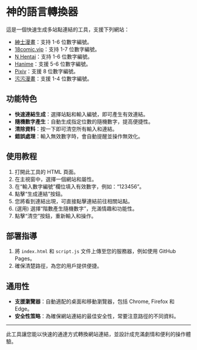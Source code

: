 # 神的語言轉換器

這是一個快速生成多站點連結的工具，支援下列網站：

- [紳士漫畫](https://www.wnacg.com/)：支持 1-6 位數字編號。
- [18comic.vip](https://18comic.vip/)：支持 1-7 位數字編號。
- [N Hentai](https://nhentai.net/)：支持 1-6 位數字編號。
- [Hanime](https://hanime1.me/comics)：支援 5-6 位數字編號。
- [Pixiv](https://www.pixiv.net/)：支援 8 位數字編號。
- [污污漫畫](https://www.comicbox.xyz/index)：支援 1-4 位數字編號。

## 功能特色

- **快速連結生成**：選擇站點和輸入編號，即可產生有效連結。
- **隨機數字產生**：自動生成指定位數的隨機數字，提高便捷性。
- **清除資料**：按一下即可清空所有輸入和連結。
- **錯誤處理**：輸入無效數字時，會自動提醒並操作無效化。

## 使用教程

1. 打開此工具的 HTML 頁面。
2. 在主視窗中，選擇一個網站和屬性。
3. 在“輸入數字編號”欄位填入有效數字，例如：“123456”。
4. 點擊“生成連結”按鈕。
5. 您將看到連結出現，可直接點擊連結前往相關站點。
6. (選用) 選擇“階數產生隨機數字”，充滿情趣和功能性。
7. 點擊“清空”按鈕，重新輸入和操作。

## 部署指導

1. 將 `index.html` 和 `script.js` 文件上傳至您的服務器，例如使用 GitHub Pages。
2. 確保清楚路徑，為您的用戶提供便捷。

## 通用性

- **支援瀏覽器**：自動適配的桌面和移動瀏覽器，包括 Chrome, Firefox 和 Edge。
- **安全性策略**：為確保網站連結的最佳安全性，常要注意路徑的不同資料。

---

此工具讓您能以快速的通達方式轉換網站連結，並設計成充滿劇情和便利的操作體驗。

